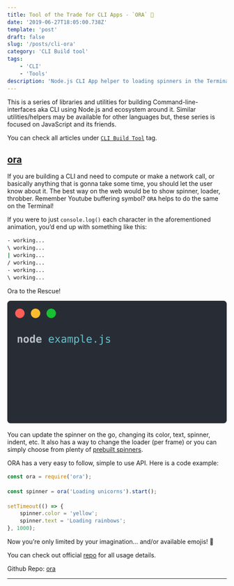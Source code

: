 ```yaml
---
title: Tool of the Trade for CLI Apps - `ORA` 🔅
date: '2019-06-27T18:05:00.738Z'
template: 'post'
draft: false
slug: '/posts/cli-ora'
category: 'CLI Build tool'
tags:
    - 'CLI'
    - 'Tools'
description: 'Node.js CLI App helper to loading spinners in the Terminal'
---
```


This is a series of libraries and utilities for building Command-line-interfaces aka CLI using Node.js and ecosystem around it. Similar utilities/helpers may be available for other languages but, these series is focused on JavaScript and its friends.

You can check all articles under [`CLI Build Tool`](/category/cli-build-tool/) tag.

## [ora](https://github.com/sindresorhus/ora)

If you are building a CLI and need to compute or make a network call, or basically anything that is gonna take some time, you should let the user know about it. The best way on the web would be to show spinner, loader, throbber. Remember Youtube buffering symbol? `ORA` helps to do the same on the Terminal!

If you were to just `console.log()` each character in the aforementioned animation, you’d end up with something like this:

```bash
- working...
\ working...
| working...
/ working...
- working...
\ working...
```

Ora to the Rescue!

![Screenshot](./ora.svg)

You can update the spinner on the go, changing its color, text, spinner, indent, etc. It also has a way to change the loader (per frame) or you can simply choose from plenty of [prebuilt spinners](https://github.com/sindresorhus/cli-spinners/blob/master/spinners.json).

ORA has a very easy to follow, simple to use API. Here is a code example:

```javascript
const ora = require('ora');

const spinner = ora('Loading unicorns').start();

setTimeout(() => {
	spinner.color = 'yellow';
	spinner.text = 'Loading rainbows';
}, 1000);
```

Now you’re only limited by your imagination… and/or available emojis! 🛴

You can check out official [repo](https://github.com/sindresorhus/ora) for all usage details.

Github Repo: [ora](https://github.com/sindresorhus/ora)

---
